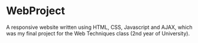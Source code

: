 # WebProject

A responsive website written using HTML, CSS, Javascript and AJAX, which was my final project for the Web Techniques class (2nd year of University).
